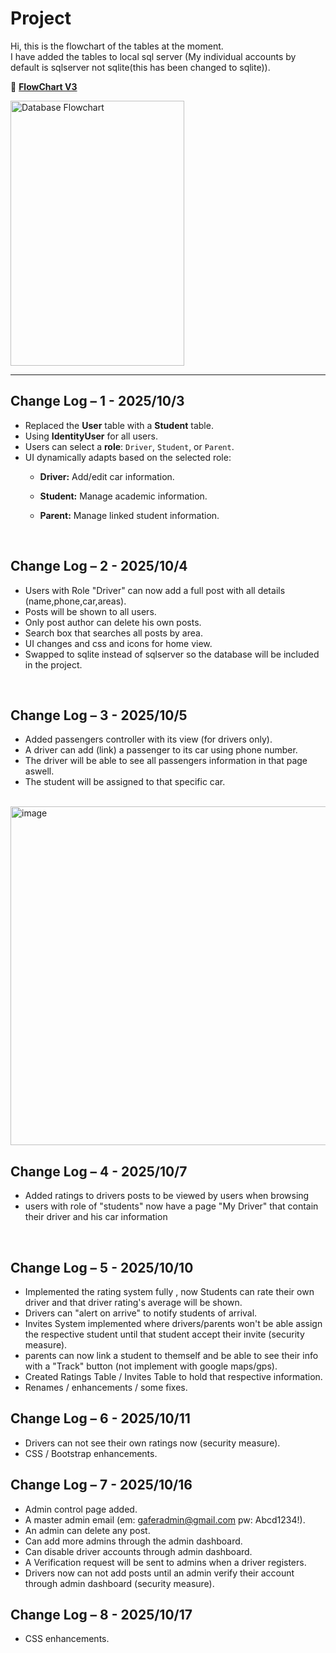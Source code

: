 # Project

Hi, this is the flowchart of the tables at the moment. <br> I have added the tables to local sql server (My individual accounts by default is sqlserver not sqlite(this has been changed to sqlite)). <br>

📄 **[FlowChart V3](https://drive.google.com/file/d/1xgfvOs8ZMlzK-TkVm38BA4_oKgRTpgGU/view?usp=drive_link)**

<img width="278" height="424" alt="Database Flowchart" src="https://github.com/user-attachments/assets/52dee91f-0c99-4263-8b0f-2c0f68162144" />

---

## Change Log – 1 - 2025/10/3

- Replaced the **User** table with a **Student** table.  
- Using **IdentityUser** for all users.  
- Users can select a **role**: `Driver`, `Student`, or `Parent`.  
- UI dynamically adapts based on the selected role:  
  - **Driver:** Add/edit car information.  
  - **Student:** Manage academic information.  
  - **Parent:** Manage linked student information.
 
    <br>
    
## Change Log – 2 - 2025/10/4
- Users with Role "Driver" can now add a full post with all details (name,phone,car,areas).
- Posts will be shown to all users.
- Only post author can delete his own posts.
- Search box that searches all posts by area.
- UI changes and css and icons for home view.
- Swapped to sqlite instead of sqlserver so the database will be included in the project.
<br>

## Change Log – 3 - 2025/10/5
- Added passengers controller with its view (for drivers only).
- A driver can add (link) a passenger to its car using phone number.
- The driver will be able to see all passengers information in that page aswell.
- The student will be assigned to that specific car.

<br>
<img width="574" height="542" alt="image" src="https://github.com/user-attachments/assets/59053608-b8e8-4b93-8bf1-c06e33e03601" />

## Change Log – 4 - 2025/10/7
- Added ratings to drivers posts to be viewed by users when browsing
- users with role of "students" now have a page "My Driver" that contain their driver and his car information
<br>

## Change Log – 5 - 2025/10/10
- Implemented the rating system fully , now Students can rate their own driver and that driver rating's average will be shown.
- Drivers can "alert on arrive" to notify students of arrival.
- Invites System implemented where drivers/parents won't be able assign
the respective student until that student accept their invite (security measure).
- parents can now link a student to themself and be able to see their info with a "Track" button (not implement with google maps/gps).
- Created Ratings Table / Invites Table to hold that respective information.
- Renames / enhancements / some fixes.

## Change Log – 6 - 2025/10/11
- Drivers can not see their own ratings now (security measure).
- CSS / Bootstrap enhancements.


## Change Log – 7 - 2025/10/16
- Admin control page added.
- A master admin email (em: gaferadmin@gmail.com pw: Abcd1234!).
- An admin can delete any post.
- Can add more admins through the admin dashboard.
- Can disable driver accounts through admin dashboard.
- A Verification request will be sent to admins when a driver registers.
- Drivers now can not add posts until an admin verify their account through admin dashboard (security measure).


## Change Log – 8 - 2025/10/17
- CSS enhancements.
